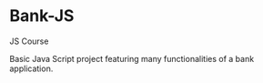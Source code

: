 # Bank-JS
JS Course

Basic Java Script project featuring many functionalities of a bank application. 
